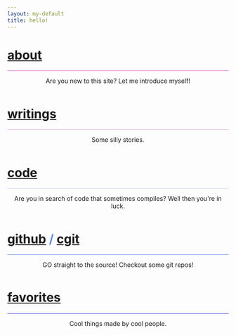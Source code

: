```yaml
---
layout: my-default
title: hello!
---
```



<!-- https://stackoverflow.com/questions/1685078/how-do-you-make-a-div-tag-into-a-link -->

<div class="container">

<div class="fixed about"  id="featured" onclick="location.href='/about'">
    <h1 class="home-page"><a href ="/about" class="about">about</a></h1>
    <div class="border-home" style="border-bottom: 1px solid #db6ecf;"></div>
    <p style="text-align: center; padding-bottom: 10px;">Are you new to this site? Let me introduce myself!</p>

  </div>

<div class="fixed writings" id="featured" onclick="location.href='/writings'">
    <h1 class="home-page"><a href = "/writings" class="writings">writings</a></h1>
    <div class="border-home" style="border-bottom: 1px solid #e6abed;"></div>
    <p style="text-align: center; padding-bottom: 10px;">Some silly stories.</p>

  </div>


<div class="fixed code" id="featured" onclick="location.href='/code'">
    <h1 class="home-page"><a href = "/code" class="code">code</a></h1>
    <div class="border-home" style="border-bottom: 1px solid #cdd1fa;"></div>
    <p style="text-align: center; padding-bottom: 10px;">Are you in search of code that sometimes compiles? Well then you're in luck.</p>

  </div>


<div class="fixed git" id="featured" onclick="location.href='https://www.github.com/lbeckman314'">
    <h1 class="home-page" style="color:#678CFA;">
    <a href = "https://www.github.com/lbeckman314" class="git">github</a> / <a href="https://git.liambeckman.com" class="git">cgit</a>
    </h1>
    <div class="border-home" style="border-bottom: 1px solid #678cfa;"></div>
    <p style="text-align: center; padding-bottom: 10px;">GO straight to the source! Checkout some git repos!</p>

  </div>


<div class="fixed favorites" id="featured" onclick="location.href='/favorites'">
    <h1 class="home-page"><a href = "/favorites" class="favorites">favorites</a></h1>
    <div class="border-home" style="border-bottom: 1px solid #595ef7;"></div>
    <p style="text-align: center; padding-bottom: 10px;">Cool things made by cool people.</p>

  </div>



</div>

